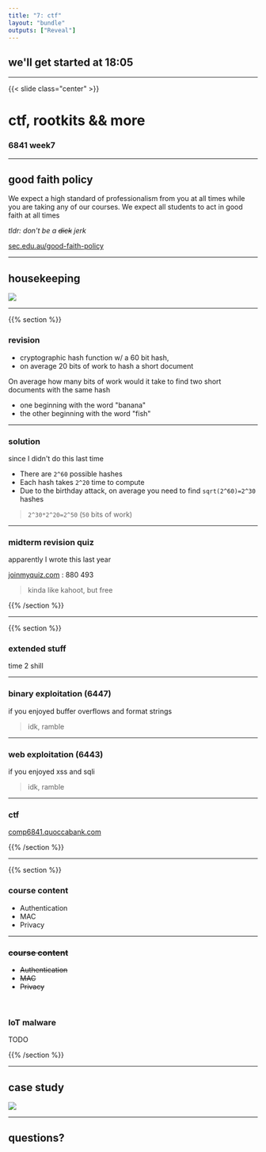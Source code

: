 ```yaml
---
title: "7: ctf"
layout: "bundle"
outputs: ["Reveal"]
---
```


## we'll get started at 18:05

---

{{< slide class="center" >}}
# ctf, rootkits && more
### 6841 week7

---

## good faith policy

We expect a high standard of professionalism from you at all times while you are taking any of our courses. We expect all students to act in good faith at all times

*tldr: don't be a ~~dick~~ jerk*

[sec.edu.au/good-faith-policy](https://sec.edu.au/good-faith-policy)

---

## housekeeping
![](../assets/img/broom.gif)

---

{{% section %}}

### revision
* cryptographic hash function w/ a 60 bit hash,
* on average 20 bits of work to hash a short document

On average how many bits of work would it take to find two short documents with the same hash
* one beginning with the word "banana"
* the other beginning with the word "fish" 

---

### solution
since I didn't do this last time

* There are `2^60` possible hashes
* Each hash takes `2^20` time to compute
* Due to the birthday attack, on average you need to find `sqrt(2^60)=2^30` hashes

> `2^30*2^20=2^50` (`50` bits of work)

---

### midterm revision quiz
apparently I wrote this last year

[joinmyquiz.com](joinmyquiz.com) : 880 493

> kinda like kahoot, but free

{{% /section %}}

---

{{% section %}}

### extended stuff
time 2 shill

---

### binary exploitation (6447)
if you enjoyed buffer overflows and format strings

> idk, ramble

---

### web exploitation (6443)
if you enjoyed xss and sqli

> idk, ramble

---

### ctf
[comp6841.quoccabank.com](https://comp6841.quoccabank.com)

{{% /section %}}

---

{{% section %}}

### course content
* Authentication
* MAC
* Privacy

---

### ~~course content~~
* ~~Authentication~~
* ~~MAC~~
* ~~Privacy~~

&nbsp;

### IoT malware
TODO

{{% /section %}}

---

##  case study
![](../assets/img/7/ghost.jpg)

---

## questions?
